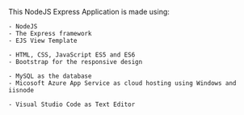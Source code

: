 
 This NodeJS Express Application is made using:
    
    - NodeJS
    - The Express framework
    - EJS View Template
    
    - HTML, CSS, JavaScript ES5 and ES6
    - Bootstrap for the responsive design
    
    - MySQL as the database
    - Micosoft Azure App Service as cloud hosting using Windows and iisnode
    
    - Visual Studio Code as Text Editor
   

